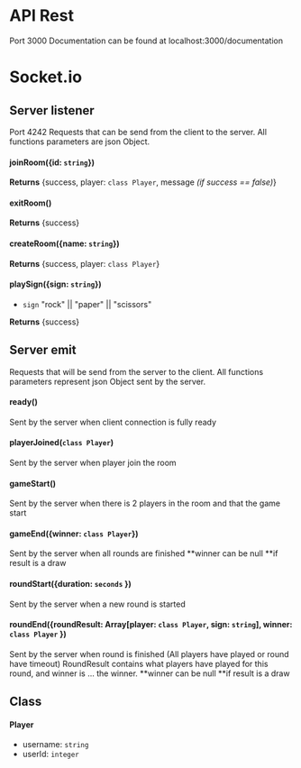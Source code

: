 # API Rest
Port 3000
Documentation can be found at localhost:3000/documentation

# Socket.io

## Server listener
Port 4242
Requests that can be send from the client to the server. All functions parameters are json Object.
#### joinRoom({id: `string`})
**Returns** {success, player: `class Player`, message *(if success == false)*}

#### exitRoom()
**Returns** {success}

#### createRoom({name: `string`})
**Returns** {success, player: `class Player`}

#### playSign({sign: `string`})
- `sign` "rock" || "paper" || "scissors"

**Returns** {success}

## Server emit
Requests that will be send from the server to the client. All functions parameters represent json Object sent by the server.
#### ready()
Sent by the server when client connection is fully ready

#### playerJoined(`class Player`)
Sent by the server when player join the room

#### gameStart()
Sent by the server when there is 2 players in the room and that the game start

#### gameEnd({winner: `class Player`})
Sent by the server when all rounds are finished
**winner can be null **if result is a draw

#### roundStart({duration: `seconds` })
Sent by the server when a new round is started

#### roundEnd({roundResult: Array[player: `class Player`, sign: `string`], winner: `class Player` })
Sent by the server when round is finished (All players have played or round have timeout)
RoundResult contains what players have played for this round, and winner is ... the winner.
**winner can be null **if result is a draw

## Class

#### Player
- username: `string`
- userId: `integer`
